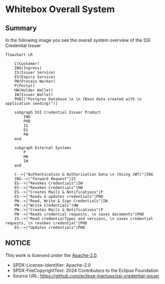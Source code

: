 # Whitebox Overall System

## Summary

In the following image you see the overall system overview of the SSI Credential Issuer

```mermaid
flowchart LR

    C(Customer)
    ING(Ingress)
    IS(Issuer Service)
    ES(Expiry Service)
    PW(Process Worker)
    P(Portal)
    HW(Holder Wallet)
    IW(Issuer Wallet)
    PHD[("Postgres Database \n \n (Base data created with \n application seeding)")]

    subgraph SSI Credential Issuer Product   
        ING
        PHD
        IS
        ES
        PW
    end

    subgraph External Systems
        P
        HW
        IW
    end

    C-->|"Authentication & Authorization Data \n (Using JWT)"|ING
    ING-->|"Forward Request"|IS
    ES-->|"Revokes Credentials"|IW
    ES-->|"Revokes Credentials"|HW
    ES-->|"Creates Mails & Notifications"|P
    ES-->|"Reads & updates credentials"|PHD
    PW-->|"Read, Write & Sign Credentials"|IW
    PW-->|"Write Credentials"|HW
    PW-->|"Creates Mails & Notifications"|P
    PW-->|"Reads credential requests, \n saves documents"|PHD
    IS-->|"Read credentialTypes and versions, \n saves credential requests, \n revokes credential"|PHD
    ES-->|"Updates credentials"|PHD

```

## NOTICE

This work is licensed under the [Apache-2.0](https://www.apache.org/licenses/LICENSE-2.0).

- SPDX-License-Identifier: Apache-2.0
- SPDX-FileCopyrightText: 2024 Contributors to the Eclipse Foundation
- Source URL: https://github.com/eclipse-tractusx/ssi-credential-issuer
